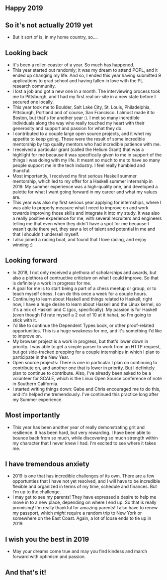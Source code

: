 ## Happy 2019

## So it's not actually 2019 yet

- But it sort of is, in my home country, so....

## Looking back

- It's been a roller-coaster of a year. So much has happened. 
- This year started out randomly; it was my dream to attend POPL, and it ended up changing my
  life. And so, I ended this year having submitted 9 applications to grad school and having fallen in love with the
  PL research community. 
- I lost a job and got a new one in a month. The interviewing process took me to Pittsburgh, and I had my
  first real on-site in a new state before I secured one locally.
- This year took me to Boulder, Salt Lake City, St. Louis, Philadelphia, Pittsburgh, Portland and of course,
  San Francisco. I almost made it to Boston, but that's for another year :). I met so many
  incredible individuals along the way who really touched my heart with their generosity and support
  and passion for what they do.
- I contributed to a couple large open source projects, and it whet my appetite to keep going. These were
  the result of some incredible mentorship by top quality mentors who had incredible patience with me.
- I received a particular grant (called the Helium Grant) that was a highlight for me because it was specifically
  given to me in support of the things I was doing with my life. It meant so much to me to have so many people
  support me in the tech industry. I feel really humbled and thankful.
- Most importantly, I received my first serious Haskell summer mentorship, which led to my offer for a Haskell 
  summer internship in 2019. My summer experience was a high-quality one, and developed a palette for what I 
  want going forward in my career and what my values are.
- This year was also my first serious year applying for internships, where I was able to 
  properly measure what I need to improve on and work towards improving those skills and integrate it into my study.
  It was also a really positive experience for me, with several recruiters and engineers telling me that even when 
  they didn't have a spot for me because I wasn't quite there yet, they saw a lot of talent and potential in me and that
  I shouldn't undersell myself.
- I also joined a racing boat, and found that I love racing, and enjoy winning :)

## Looking forward 

- In 2018, I not only received a plethora of scholarships and awards, but also a plethora of contructive criticism
  on what I could improve. So that is definitely a work in progress for me. 
- A goal for me is to start being a part of a chess meetup or group, or to teach myself chess. I can do this once a week
  for a couple hours.
- Continuing to learn about Haskell and things related to Haskell; right now, I have a huge desire to learn
  about Haskell and the Linux kernel, so it's a mix of Haskell and C (gcc, specifically). My passion is for 
  Haskell (even though I'd rate myself a 2 out of 10 at it haha), so I'm going to stick with it.
- I'd like to continue the Dependent Types book, or other proof-related opportunities. This is a huge weakness 
  for me, and it's something I'd like to improve on.
- My browser project is a work in progress, but that's lower down in priority. I was able to get a simple parser 
  to work from an HTTP request, but got side-tracked prepping for a couple internships in which I plan to participate 
  in the New Year.
- Open source projects: There is one in particular I plan on continuing to contribute on, and another one that is lower
  in priority. But I definitely plan to continue to contribute. Also, I've already been asked to be a volunteer for 
  SCALE, which is the Linux Open Source conference of note in Southern California. 
- I started writing things down: Gabe and Chris encouraged me to do this, and it's helped me tremendously. I've 
  continued this practice long after my Summer experience. 
  
## Most importantly

- This year has been another year of really demonstrating grit and resilience. It has been hard, but very rewarding.
  I have been able to bounce back from so much, while discovering so much strength within my character that I never
  knew I had. I'm excited to see where it takes me. 

## I have tremendous anxiety

- 2019 is one that has incredible challenges of its own. There are a few opportunties that I have not yet resolved,
  and I will have to be incredible flexible and organized in terms of my time, schedule and finances. But I'm up
  to the challenge. 
- I may get to see my parents! They have expressed a desire to help me move in to a new place, depending on where
  I end up. So that is really promising! I'm really thankful for amazing parents! I also have to renew my passport,
  which *might* require a random trip to New York or somewhere on the East Coast. Again, a lot of loose ends to 
  tie up in 2019.
  
## I wish you the best in 2019

- May your dreams come true and may you find kindess and march forward with optimism and passion.

## And that's it!
